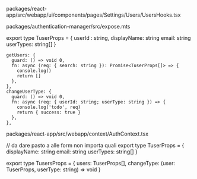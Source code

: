 
packages/react-app/src/webapp/ui/components/pages/Settings/Users/UsersHooks.tsx

packages/authentication-manager/src/expose.mts

export type TuserProps = {
  userId : string,
  displayName: string
  email: string
  userTypes: string[]
}

    getUsers: {
      guard: () => void 0,
      fn: async (req: { search: string }): Promise<TuserProps[]> => {
        console.log()
        return []
      },
    },
    changeUserType: {
      guard: () => void 0,
      fn: async (req: { userId: string; userType: string }) => {
        console.log('todo', req)
        return { success: true }
      },
    },



packages/react-app/src/webapp/context/AuthContext.tsx

// da dare pasto a alle  form non importa quali
export type TuserProps = {
  displayName: string
  email: string
  userTypes: string[]
}

export type TusersProps = {
  users: TuserProps[],
  changeType: (user: TuserProps, userType: string) => void
}
